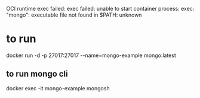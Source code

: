OCI runtime exec failed: exec failed: unable to start container process: exec: "mongo": executable file not found in $PATH: unknown


# to run 

docker run -d -p 27017:27017 --name=mongo-example mongo:latest

## to run mongo cli 
docker exec -it mongo-example mongosh
